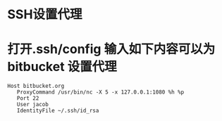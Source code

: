 # SSH设置代理


# 打开.ssh/config 输入如下内容可以为bitbucket 设置代理

```shell
Host bitbucket.org
   ProxyCommand /usr/bin/nc -X 5 -x 127.0.0.1:1080 %h %p
   Port 22
   User jacob
   IdentityFile ~/.ssh/id_rsa
```


